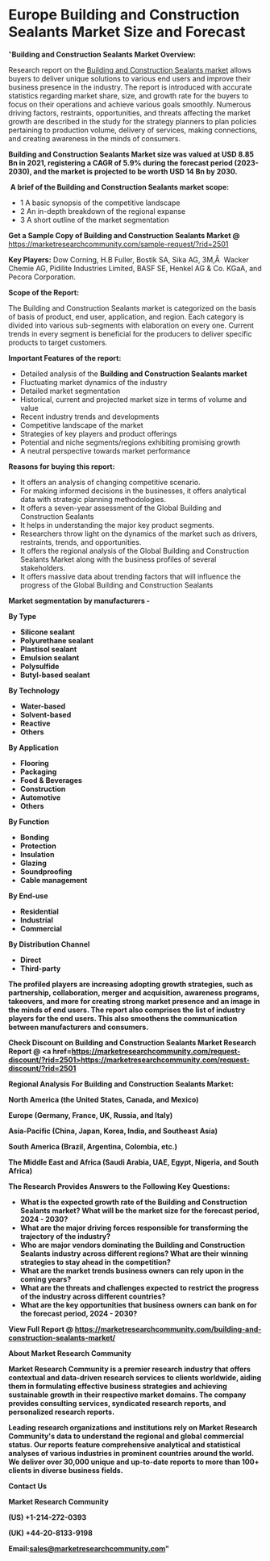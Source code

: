 # Europe Building and Construction Sealants Market Size and Forecast
"<strong>Building and Construction Sealants Market Overview:</strong>

Research report on the <a href=https://marketresearchcommunity.com/building-and-construction-sealants-market/>Building and Construction Sealants market</a> allows buyers to deliver unique solutions to various end users and improve their business presence in the industry. The report is introduced with accurate statistics regarding market share, size, and growth rate for the buyers to focus on their operations and achieve various goals smoothly. Numerous driving factors, restraints, opportunities, and threats affecting the market growth are described in the study for the strategy planners to plan policies pertaining to production volume, delivery of services, making connections, and creating awareness in the minds of consumers.

<strong>Building and Construction Sealants Market size was valued at USD 8.85 Bn in 2021, registering a CAGR of 5.9% during the forecast period (2023-2030), and the market is projected to be worth USD 14 Bn by 2030.</strong>

 <Strong>A brief of the Building and Construction Sealants market scope:</Strong>
<ul>
 <li>1  A basic synopsis of the competitive landscape</li>
 <li>2  An in-depth breakdown of the regional expanse</li>
 <li>3  A short outline of the market segmentation</li>
</ul>
<strong>Get a Sample Copy of Building and Construction Sealants Market @ </b></strong><a href=https://marketresearchcommunity.com/sample-request/?rid=2501><u>https://marketresearchcommunity.com/sample-request/?rid=2501</u></a>

<strong>Key Players:</strong> 
Dow Corning, H.B Fuller, Bostik SA, Sika AG, 3M,Â  Wacker Chemie AG, Pidilite Industries Limited, BASF SE, Henkel AG &amp; Co. KGaA, and Pecora Corporation.

<strong>Scope of the Report:</strong>

The Building and Construction Sealants market is categorized on the basis of basis of product, end user, application, and region. Each category is divided into various sub-segments with elaboration on every one. Current trends in every segment is beneficial for the producers to deliver specific products to target customers.

<strong><b>Important Features of the report:</b></strong>
<ul>
  <li>Detailed analysis of the <strong><b>Building and Construction Sealants </b></strong><strong><b>market</b></strong></li>
  <li>Fluctuating market dynamics of the industry</li>
  <li>Detailed market segmentation</li>
  <li>Historical, current and projected market size in terms of volume and value</li>
  <li>Recent industry trends and developments</li>
  <li>Competitive landscape of the market</li>
  <li>Strategies of key players and product offerings</li>
  <li>Potential and niche segments/regions exhibiting promising growth</li>
  <li>A neutral perspective towards market performance</li>
</ul>
<strong><b>Reasons for buying this report:</b></strong>
<ul>
  <li>It offers an analysis of changing competitive scenario.</li>
  <li>For making informed decisions in the businesses, it offers analytical data with strategic planning methodologies.</li>
  <li>It offers a seven-year assessment of the Global Building and Construction Sealants</li>
  <li>It helps in understanding the major key product segments.</li>
  <li>Researchers throw light on the dynamics of the market such as drivers, restraints, trends, and opportunities.</li>
  <li>It offers the regional analysis of the Global Building and Construction Sealants Market along with the business profiles of several stakeholders.</li>
  <li>It offers massive data about trending factors that will influence the progress of the Global Building and Construction Sealants</li>
</ul>

<strong>Market segmentation by manufacturers -</strong>


<strong><strong>By Type</strong></h4>
<ul>
 	<li>Silicone sealant</li>
 	<li>Polyurethane sealant</li>
 	<li>Plastisol sealant</li>
 	<li>Emulsion sealant</li>
 	<li>Polysulfide</li>
 	<li>Butyl-based sealant</li>
</ul>
<strong><strong>By Technology</strong></h4>
<ul>
 	<li>Water-based</li>
 	<li>Solvent-based</li>
 	<li>Reactive</li>
 	<li>Others</li>
</ul>
<strong><strong>By Application</strong></h4>
<ul>
 	<li>Flooring</li>
 	<li>Packaging</li>
 	<li>Food &amp; Beverages</li>
 	<li>Construction</li>
 	<li>Automotive</li>
 	<li>Others</li>
</ul>
<strong><strong>By Function</strong></h4>
<ul>
 	<li>Bonding</li>
 	<li>Protection</li>
 	<li>Insulation</li>
 	<li>Glazing</li>
 	<li>Soundproofing</li>
 	<li>Cable management</li>
</ul>
<strong><strong>By End-use</strong></h4>
<ul>
 	<li>Residential</li>
 	<li>Industrial</li>
 	<li>Commercial</li>
</ul>
<strong><strong>By Distribution Channel</strong></h4>
<ul>
 	<li>Direct</li>
 	<li>Third-party</li>
</ul>

The profiled players are increasing adopting growth strategies, such as partnership, collaboration, merger and acquisition, awareness programs, takeovers, and more for creating strong market presence and an image in the minds of end users. The report also comprises the list of industry players for the end users. This also smoothens the communication between manufacturers and consumers.

<strong><b>Check Discount on Building and Construction Sealants Market Research Report @ </b></strong><a href=https://marketresearchcommunity.com/request-discount/?rid=2501><u>https://marketresearchcommunity.com/request-discount/?rid=2501</u></a>

<strong>Regional Analysis For Building and Construction Sealants Market:</strong>

<strong>North America</strong> (the United States, Canada, and Mexico)

<strong>Europe</strong> (Germany, France, UK, Russia, and Italy)

<strong>Asia-Pacific</strong> (China, Japan, Korea, India, and Southeast Asia)

<strong>South America</strong> (Brazil, Argentina, Colombia, etc.)

<strong>The Middle East and Africa</strong> (Saudi Arabia, UAE, Egypt, Nigeria, and South Africa)

<strong>The Research Provides Answers to the Following Key Questions:</strong>
<ul>
 	<li>What is the expected growth rate of the Building and Construction Sealants market? What will be the market size for the forecast period, 2024 - 2030?</li>
 	<li>What are the major driving forces responsible for transforming the trajectory of the industry?</li>
 	<li>Who are major vendors dominating the Building and Construction Sealants industry across different regions? What are their winning strategies to stay ahead in the competition?</li>
 	<li>What are the market trends business owners can rely upon in the coming years?</li>
 	<li>What are the threats and challenges expected to restrict the progress of the industry across different countries?</li>
 	<li>What are the key opportunities that business owners can bank on for the forecast period, 2024 - 2030?</li>
</ul>

<strong>View Full Report @</strong> <a href=https://marketresearchcommunity.com/building-and-construction-sealants-market/>https://marketresearchcommunity.com/building-and-construction-sealants-market/</a>

<strong>About Market Research Community</strong>

Market Research Community is a premier research industry that offers contextual and data-driven research services to clients worldwide, aiding them in formulating effective business strategies and achieving sustainable growth in their respective market domains. The company provides consulting services, syndicated research reports, and personalized research reports.

Leading research organizations and institutions rely on Market Research Community's data to understand the regional and global commercial status. Our reports feature comprehensive analytical and statistical analyses of various industries in prominent countries around the world. We deliver over 30,000 unique and up-to-date reports to more than 100+ clients in diverse business fields.

<strong>Contact Us</strong>

<strong>Market Research Community</strong>

(US) +1-214-272-0393

(UK) +44-20-8133-9198

<strong>Email:</strong>sales@marketresearchcommunity.com"
